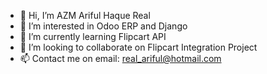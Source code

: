- 👋 Hi, I’m AZM Ariful Haque Real
- 👀 I’m interested in Odoo ERP and Django
- 🌱 I’m currently learning Flipcart API
- 💞️ I’m looking to collaborate on Flipcart Integration Project
- 📫 Contact me on email: real_ariful@hotmail.com


